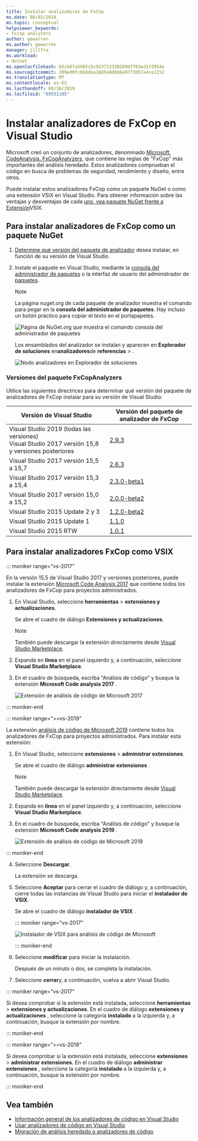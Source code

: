 ```yaml
---
title: Instalar analizadores de FxCop
ms.date: 08/03/2018
ms.topic: conceptual
helpviewer_keywords:
- fxcop analyzers
author: gewarren
ms.author: gewarren
manager: jillfra
ms.workload:
- dotnet
ms.openlocfilehash: b5cb0fa5985cbc923713330289d7f83ed1fd954e
ms.sourcegitcommit: 209ed0fcbb8daa1685e8d6b9a97f3857a4ce1152
ms.translationtype: MT
ms.contentlocale: es-ES
ms.lasthandoff: 08/16/2019
ms.locfileid: "69551105"
---
```

# <a name="install-fxcop-analyzers-in-visual-studio"></a>Instalar analizadores de FxCop en Visual Studio

Microsoft creó un conjunto de analizadores, denominado [Microsoft. CodeAnalysis. FxCopAnalyzers](https://www.nuget.org/packages/Microsoft.CodeAnalysis.FxCopAnalyzers), que contiene las reglas de "FxCop" más importantes del análisis heredado. Estos analizadores comprueban el código en busca de problemas de seguridad, rendimiento y diseño, entre otros.

Puede instalar estos analizadores FxCop como un paquete NuGet o como una extensión VSIX en Visual Studio. Para obtener información sobre las ventajas y desventajas de cada [uno, vea paquete NuGet frente a Extensión](roslyn-analyzers-overview.md#nuget-package-versus-vsix-extension)VSIX.

## <a name="to-install-fxcop-analyzers-as-a-nuget-package"></a>Para instalar analizadores de FxCop como un paquete NuGet

1. [Determine qué versión del paquete de analizador](#fxcopanalyzers-package-versions) desea instalar, en función de su versión de Visual Studio.

2. Instale el paquete en Visual Studio, mediante la [consola del administrador de paquetes](/nuget/quickstart/install-and-use-a-package-in-visual-studio#package-manager-console) o la interfaz de usuario del administrador de [paquetes](/nuget/quickstart/install-and-use-a-package-in-visual-studio#package-manager-console).

   > [!NOTE]
   > La página nuget.org de cada paquete de analizador muestra el comando para pegar en la **consola del administrador de paquetes**. Hay incluso un botón práctico para copiar el texto en el portapapeles.
   >
   > ![Página de NuGet.org que muestra el comando consola del administrador de paquetes](media/nuget-package-manager-command.png)

   Los ensamblados del analizador se instalan y aparecen en **Explorador de soluciones** en**analizadores**de **referencias** > .

   ![Nodo analizadores en Explorador de soluciones](media/solution-explorer-analyzers-node.png)

### <a name="fxcopanalyzers-package-versions"></a>Versiones del paquete FxCopAnalyzers

Utilice las siguientes directrices para determinar qué versión del paquete de analizadores de FxCop instalar para su versión de Visual Studio:

| Versión de Visual Studio | Versión del paquete de analizador de FxCop |
| - | - |
| Visual Studio 2019 (todas las versiones)<br />Visual Studio 2017 versión 15,8 y versiones posteriores | [2.9.3](https://www.nuget.org/packages/Microsoft.CodeAnalysis.FxCopAnalyzers/2.9.3) |
| Visual Studio 2017 versión 15,5 a 15,7 | [2.6.3](https://www.nuget.org/packages/Microsoft.CodeAnalysis.FxCopAnalyzers/2.6.3) |
| Visual Studio 2017 versión 15,3 a 15,4 | [2.3.0-beta1](https://www.nuget.org/packages/Microsoft.CodeAnalysis.FxCopAnalyzers/2.3.0-beta1) |
| Visual Studio 2017 versión 15,0 a 15,2 | [2.0.0-beta2](https://www.nuget.org/packages/Microsoft.CodeAnalysis.FxCopAnalyzers/2.0.0-beta2) |
| Visual Studio 2015 Update 2 y 3 | [1.2.0-beta2](https://www.nuget.org/packages/Microsoft.CodeAnalysis.FxCopAnalyzers/1.2.0-beta2) |
| Visual Studio 2015 Update 1 | [1.1.0](https://www.nuget.org/packages/Microsoft.CodeAnalysis.FxCopAnalyzers/1.1.0) |
| Visual Studio 2015 RTW | [1.0.1](https://www.nuget.org/packages/Microsoft.CodeAnalysis.FxCopAnalyzers/1.0.1) |

## <a name="to-install-fxcop-analyzers-as-a-vsix"></a>Para instalar analizadores FxCop como VSIX

::: moniker range="vs-2017"

En la versión 15,5 de Visual Studio 2017 y versiones posteriores, puede instalar la extensión [Microsoft Code Analysis 2017](https://marketplace.visualstudio.com/items?itemName=VisualStudioPlatformTeam.MicrosoftCodeAnalysis2017) que contiene todos los analizadores de FxCop para proyectos administrados.

1. En Visual Studio, seleccione **herramientas** > **extensiones y actualizaciones**.

   Se abre el cuadro de diálogo **Extensiones y actualizaciones**.

   > [!NOTE]
   > También puede descargar la extensión directamente desde [Visual Studio Marketplace](https://marketplace.visualstudio.com/items?itemName=VisualStudioPlatformTeam.MicrosoftCodeAnalysis2017).

2. Expanda en **línea** en el panel izquierdo y, a continuación, seleccione **Visual Studio Marketplace**.

3. En el cuadro de búsqueda, escriba "Análisis de código" y busque la extensión **Microsoft Code analysis 2017** .

   ![Extensión de análisis de código de Microsoft 2017](media/extensions-and-updates-code-analysis.png)

::: moniker-end

::: moniker range=">=vs-2019"

La extensión [análisis de código de Microsoft 2019](https://marketplace.visualstudio.com/items?itemName=VisualStudioPlatformTeam.MicrosoftCodeAnalysis2019) contiene todos los analizadores de FxCop para proyectos administrados. Para instalar esta extensión:

1. En Visual Studio, seleccione **extensiones** > **administrar extensiones**.

   Se abre el cuadro de diálogo **administrar extensiones** .

   > [!NOTE]
   > También puede descargar la extensión directamente desde [Visual Studio Marketplace](https://marketplace.visualstudio.com/items?itemName=VisualStudioPlatformTeam.MicrosoftCodeAnalysis2019).

2. Expanda en **línea** en el panel izquierdo y, a continuación, seleccione **Visual Studio Marketplace**.

3. En el cuadro de búsqueda, escriba "Análisis de código" y busque la extensión **Microsoft Code analysis 2019** .

   ![Extensión de análisis de código de Microsoft 2019](media/manage-extensions-code-analysis.png)

::: moniker-end

4. Seleccione **Descargar**.

   La extensión se descarga.

5. Seleccione **Aceptar** para cerrar el cuadro de diálogo y, a continuación, cierre todas las instancias de Visual Studio para iniciar el **instalador de VSIX**.

   Se abre el cuadro de diálogo **instalador de VSIX** .

   ::: moniker range="vs-2017"

   ![Instalador de VSIX para análisis de código de Microsoft](media/vsix-installer-code-analysis.png)

   ::: moniker-end

6. Seleccione **modificar** para iniciar la instalación.

   Después de un minuto o dos, se completa la instalación.

7. Seleccione **cerrar**y, a continuación, vuelva a abrir Visual Studio.

::: moniker range="vs-2017"

Si desea comprobar si la extensión está instalada, seleccione **herramientas** > **extensiones y actualizaciones**. En el cuadro de diálogo **extensiones y actualizaciones** , seleccione la categoría **instalado** a la izquierda y, a continuación, busque la extensión por nombre.

::: moniker-end

::: moniker range=">=vs-2019"

Si desea comprobar si la extensión está instalada, seleccione **extensiones** > **administrar extensiones**. En el cuadro de diálogo **administrar extensiones** , seleccione la categoría **instalado** a la izquierda y, a continuación, busque la extensión por nombre.

::: moniker-end

## <a name="see-also"></a>Vea también

- [Información general de los analizadores de código en Visual Studio](../code-quality/roslyn-analyzers-overview.md)
- [Usar analizadores de código en Visual Studio](../code-quality/use-roslyn-analyzers.md)
- [Migración de análisis heredado a analizadores de código](../code-quality/fxcop-analyzers.yml)
